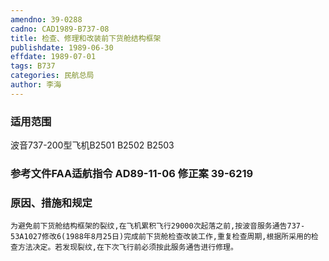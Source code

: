```yaml
---
amendno: 39-0288
cadno: CAD1989-B737-08
title: 检查、修理和改装前下货舱结构框架
publishdate: 1989-06-30
effdate: 1989-07-01
tags: B737
categories: 民航总局
author: 李海
---
```


### 适用范围 
波音737-200型飞机B2501 B2502 B2503

<!--more-->
### 参考文件FAA适航指令 AD89-11-06 修正案 39-6219 

### 原因、措施和规定 
    为避免前下货舱结构框架的裂纹,在飞机累积飞行29000次起落之前,按波音服务通告737-53A1027修改6(1988年8月25日)完成前下货舱检查改装工作,重复检查周期,根据所采用的检查方法决定。若发现裂纹,在下次飞行前必须按此服务通告进行修理。
